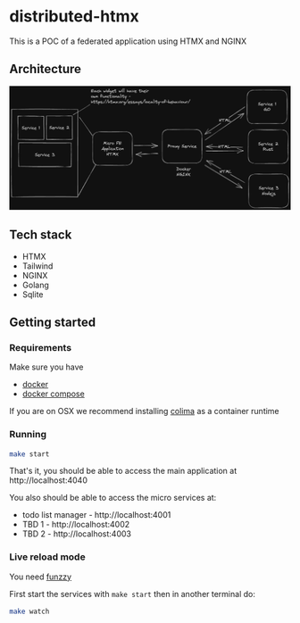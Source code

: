 # distributed-htmx
This is a POC of a federated application using HTMX and NGINX

## Architecture

![Architecture](/architecture.png?raw=true "Optional Title")

## Tech stack

 - HTMX
 - Tailwind
 - NGINX
 - Golang
 - Sqlite

## Getting started

### Requirements

Make sure you have 
 - [docker](https://docs.docker.com/engine/install/)
 - [docker compose](https://docs.docker.com/compose/install/)

If you are on OSX we recommend installing [colima](https://github.com/abiosoft/colima) as a container runtime

### Running

```bash
make start
```

That's it, you should be able to access the main application at http://localhost:4040

You also should be able to access the micro services at:
  - todo list manager - http://localhost:4001
  - TBD 1 - http://localhost:4002
  - TBD 2 - http://localhost:4003

### Live reload mode

You need [funzzy](https://github.com/cristianoliveira/funzzy)

First start the services with `make start` then in another terminal do:

```bash
make watch
```
